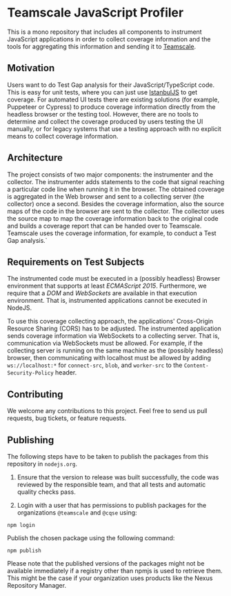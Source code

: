 # Teamscale JavaScript Profiler

This is a mono repository that includes all components to instrument 
JavaScript applications in order to collect coverage information and the tools
for aggregating this information and sending it to [Teamscale](https://www.cqse.eu/en/teamscale/).

## Motivation

Users want to do Test Gap analysis for their JavaScript/TypeScript code. 
This is easy for unit tests, where you can just use [IstanbulJS](https://istanbul.js.org/) to get coverage. 
For automated UI tests there are existing solutions (for example, Puppeteer or Cypress) 
to produce coverage information directly from the headless browser or the testing tool. 
However, there are no tools to determine and collect the coverage produced by users testing the UI manually,
or for legacy systems that use a testing approach with no explicit means to collect coverage information.

## Architecture

The project consists of two major components: the instrumenter and the collector.
The instrumenter adds statements to the code that signal reaching a particular code line
when running it in the browser. The obtained coverage is aggregated in the Web browser and
sent to a collecting server (the collector) once a second. Besides the coverage information,
also the source maps of the code in the browser are sent to the collector.
The collector uses the source map to map the coverage information back to the original code
and builds a coverage report that can be handed over to Teamscale.
Teamscale uses the coverage information, for example, to conduct a Test Gap analysis.`

## Requirements on Test Subjects

The instrumented code must be executed in a (possibly headless) Browser environment
that supports at least *ECMAScript 2015*. Furthermore, we require that
a *DOM* and *WebSockets* are available in that execution environment.
That is, instrumented applications cannot be executed in NodeJS.

To use this coverage collecting approach, the applications' Cross-Origin Resource Sharing (CORS)
has to be adjusted. The instrumented application sends coverage information via
WebSockets to a collecting server. That is, communication via WebSockets must be allowed.
For example, if the collecting server is running on the same machine
as the (possibly headless) browser, then communicating with localhost must be allowed
by adding `ws://localhost:*` for `connect-src`, `blob`, and `worker-src` to
the `Content-Security-Policy` header.

## Contributing

We welcome any contributions to this project. Feel free to send us pull requests,
bug tickets, or feature requests.

## Publishing

The following steps have to be taken to publish the packages from this repository in `nodejs.org`.

1. Ensure that the version to release was built successfully, the code was reviewed
  by the responsible team, and that all tests and automatic quality checks pass.

2. Login with a user that has permissions to publish packages for the organizations
`@teamscale` and `@cqse` using:

```
npm login
```

Publish the chosen package using the following command:

```
npm publish
```

Please note that the published versions of the packages might not be available 
immediately if a registry other than npmjs is used to retrieve them.
This might be the case if your organization uses products 
like the Nexus Repository Manager.
